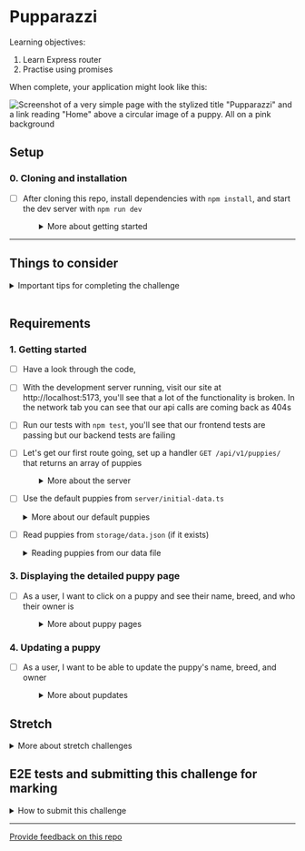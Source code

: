 # Pupparazzi

Learning objectives:

1. Learn Express router
1. Practise using promises

When complete, your application might look like this:

![Screenshot of a very simple page with the stylized title "Pupparazzi" and a link reading "Home" above a circular image of a puppy. All on a pink background](screenshot.png)

## Setup

### 0. Cloning and installation

- [ ] After cloning this repo, install dependencies with `npm install`, and start the dev server with `npm run dev`
  <details style="padding-left: 2em">
    <summary>More about getting started</summary>

  - To run the tests: `npm test`
  </details>

---

## Things to consider

<details>
  <summary>Important tips for completing the challenge</summary>

1. The order of routes is important. The first one that matches will be used. So if you have a `/:id` route before an `/edit` route, a request to `/edit` will choose the `/:id` route and the value of `req.params.id` will be `"edit"`.
1. There can only be one server response (e.g. `res.send()` or `res.json()`) per request. If you have multiple potential responses (like a success and an error response) make sure to write your logic so that the route responds appropriately.
1. Make sure to `JSON.parse` and `JSON.stringify` when reading/writing JSON data.
1. Don't forget to handle errors when your promises fail using `try { } catch (e) { }`
1. When in doubt check the [node `fs/promises` documentation](https://nodejs.org/api/fs.html#promises-api)
</details>
<br />

## Requirements

### 1. Getting started

- [ ] Have a look through the code, 

- [ ] With the development server running, visit our site at http://localhost:5173, you'll see that a lot of the functionality is broken. In the network tab you can see that our api calls are coming back as 404s

- [ ] Run our tests with `npm test`, you'll see that our frontend tests are passing but our backend tests are failing

- [ ] Let's get our first route going, set up a handler `GET /api/v1/puppies/` that returns an array of puppies

  <details style="padding-left: 2em">
    <summary>More about the server</summary>

    Create a new file at `server/routes/puppies.ts`, we'll put all our puppy related routes in here.

    In express we collect together related routes like this in a router:
    ```js
    import express from 'express'

    const router = express.Router()
    export default router
    ```
    Then we'll add our root puppy route handler and for now, we'll just send an empty array:
    ```js
    router.get('/', async (req, res, next) => {
      res.json([])
    })
    ```
    In `server/server.ts` we integrate our new router with `server.use` which we pass 
    the prefix `/api/v1/puppies` we want to route from.
    ```js
    import puppies from './routes/puppies.ts'
    // make sure you have this line to set up the JSON middleware
    server.use(express.json())
    server.use('/api/v1/puppies', puppies)
    ```

    Start the server and go to http://localhost:5173/api/v1/puppies to see the JSON output

    Now that we have our basic setup, let's load some actual puppies
  </details>

- [ ] Use the default puppies from `server/initial-data.ts`
  <details>
    <summary>More about our default puppies</summary>

    Since `initial-data.ts` is part of our source code, we can `import` it.
     
    This kind of data is usually called "seed data" or "seeds"

    Once you have your routehandler sending the initial data, you should be able to see some puppies in the frontend

    One of our backend tests should be passing now. Take a look at the tests and try to understand why that one is passing and the others aren't
  </details>

- [ ] Read puppies from `storage/data.json` (if it exists)

  <details>
    <summary>Reading puppies from our data file</summary>

    Since `initial-data.ts` is part of our source code, it won't change while the app is running. Instead we will keep our data as it changes in a file `storage/data.json`.

    Use `readFile` from `node:fs/promises` to read the JSON file.

    ```js
    import * as fs from 'node:fs/promises'
    ```

    If the file doesn't exist, `readFile` will throw a special error with the code `ENOENT`. We can check for this specific error and return our initial data as a fallback. For any other error we will re-`throw` it

    ```js
    try {
      ...
    } catch (error: any) {
      if (error.code === 'ENOENT') {
        return initialData
      }

      throw error
    }
    ```

    When you've finished this, our route tests should pass.
  </details>


### 3. Displaying the detailed puppy page

- [ ] As a user, I want to click on a puppy and see their name, breed, and who their owner is
  <details style="padding-left: 2em">
    <summary>More about puppy pages</summary>

   The frontend is set up for this, we just need to set up the API route.

   We want to e.g. `GET /api/v1/puppies/1` and get a document that looks like this:

   ```json
   {
    "id": 1,
    "name": "Fido",
    "owner":"Fred",
    "image":"/images/puppy1.jpg",
    "breed":"Labrador"
   }
   ```

   Start by opening [routes.tests.ts](./server/routes.test.ts), we can use the tests that are already there
   as a template.

   These new tests will do a different request:

   ```js
   const res = await request(server).get('/api/v1/puppies/1')
   ```

   and update the assertions in our new test to match what we expect, that they will return a JSON document representing a single puppy.

   If you run `npm test`, you'll see that our new tests are failing. That's great! Now let's make them green again.
   
   Write a function that gets an array of _all the puppies_ and then returns one with a matching ID if it
   exists or undefined otherwise. You can probably re-use the function you wrote to get all the puppies previously

   You can start with something like this: 

   ```ts
   import type { Puppy } from '../models/Puppy.ts'

   async function getPuppyById(id: number): Promise<Puppy | undefined> {
    ...
   }
   ```

   You can either loop through the puppies or use [`array.find`](https://developer.mozilla.org/en-US/docs/Web/JavaScript/Reference/Global_Objects/Array/find)

   Next, add a new route handler in [`puppies.ts`](./server/routes/puppies.ts) which uses a route param:

   ```js
   router.get('/:id', async (res, req, next) => {
    const id = Number(req.params.id)
    console.log(id)
   })
   ```
   Using the `:` in route pattern like that means that `:id` is a path parameter, e.g. it will match `/api/v1/puppies/1` and req.params will look like this: `{ id: '1' }` 

   Use that `id` variable to call `getPuppyById`, if it resolves with a Puppy you can call `res.json(puppy)` but
   if the it doesn't find one (i.e. `puppy` is `undefined`), the we should `res.sendStatus(404)` the HTTP Status code for [Not Found](https://developer.mozilla.org/en-US/docs/Web/HTTP/Status/404). 

   If everything went well, then the tests you wrote should be passing now.

   Hit `http://localhost:5173/api/v1/puppies/1` in Thunderclient, Insomnia or Bruno and confirm that it's showing what you expect.

   Visit the page at `http://localhost:5173/1` to confirm that the individual puppy view is working.
  </details>

### 4. Updating a puppy

- [ ] As a user, I want to be able to update the puppy's name, breed, and owner
  <details style="padding-left: 2em">
    <summary>More about pupdates</summary>

  Visit `http://localhost:5173/2/edit` to see the edit form, this is already hooked up to
  our API to load the values, but to save the values we need a new route at `PATCH /api/v1/puppies/:id`
  
  Open [routes.tests.ts](./server/routes.test.ts) again, and we can write a new test for this route.

  For this test we'll mock out both the readFile and writeFile
  ```js
  vi.mocked(fs.readFile).mockImplementation(async () => {
    const puppies = [
      {
        id: 1,
        name: 'Fido',
        owner: 'Fred',
        image: '/images/puppy1.jpg',
        breed: 'Labrador',
      },
      {
        id: 2,
        name: 'Coco',
        owner: 'Chloe',
        image: '/images/puppy2.jpg',
        breed: 'Labrador',
      },
    ]
    // simulate a data file with pnly two puppies... a sad state
    return JSON.stringify({ puppies }, null, 2) 
  })

  vi.mocked(fs.writeFile).mockImplementation(async () => {})
  ```
  This time we'll simulate a patch request:
  ```js
  const res = await request(server)
    .patch('/api/v1/puppies/2')
    .send({ name: 'Sam', breed: 'Pug', owner: 'Fred', image: '/images/puppy3.jpg' })
  ```

  It's important to make an assertion about the `res.statusCode` (in this case we'll expect `204`), but
  the main thing we're looking for is "did the data file get updated", so we'll make an assertion 
  that `fs.writeFile` was called.
  ```js
  expect(fs.writeFile).toHaveBeenCalled()
  ```
  Usually we could write a `.toHaveBeenCalledWith(...)` to make very specific assertions about 
  the arguments to the function, but in this case we're dealing with JSON so it's harder to be that specific.

  For example, the keys in a JSON object can be in any order and there are many ways to represent a given string.

  vitest mocks remember each time they were called, so what we can do is:
  1. get the lastCall to `fs.writeFile`
  1. take the 2nd argument from it
  1. parse it with `JSON.parse`
  1. compare the result with what we expect

  that might look like this:
  ```js
  const lastCall = vi.mocked(fs.writeFile).mocks.lastCall
  const json = lastCall?.[1]
  const data = JSON.parse(json)

  // this is what should be written back to the data file
  expect(data).toEqual({
    puppies: [
      {
        id: 1,
        name: 'Fido',
        owner: 'Fred',
        image: '/images/puppy1.jpg',
        breed: 'Labrador',
      },
      {
        id: 2,
        name: 'Sam',
        breed: 'Pug',
        owner: 'Fred',
        image: '/images/puppy3.jpg'
      },
    ]
  })
  ```

  We should now have a red test, let's make it green.

  First, we'll take care of the data-handling side of it.

  ```ts
  import type { PuppyData } from '../models/Puppy.ts' 

  async function updatePuppy(id: number, data: PuppyData): Promise<void> {
    ...
  }
  ```
  In this function:

  1. Read in the JSON file to get the list of puppies
  1. locate a puppy with the matching ID
  1. update or replace that puppy in the array
  1. Write the entire array back into the JSON file (with `fs.writeFile`)

  Now we'll add a route in [puppiest.ts](./server/routes/puppies.ts):

  ```ts
  router.patch('/:id', async (req, res, next) => {
    try {
      const id = Number(req.params.id)
      await updatePuppy(id, req.body)
    } catch (error) {
      next(error)
    }
  })
  ```

  Check that your test has turned green, if it hasn't fire up Insomnia, Bruno or Thunderclient and 
  see if sending a `PATCH` request to `http://localhost:5173/api/v1/puppies/1` behaves like we would expect.

  When your test is green, load up the edit form: http://localhost:5173/1/edit and check that everything works as expected.
  </details>

## Stretch

<details>
  <summary>More about stretch challenges</summary>

If you've reached this point, congratulations! As a stretch, you might like to do the following:

1. Refactor the `readFile` and `writeFile` calls into a separate file (separation of concerns)
   - As these return promises to begin with, you will need to write functions around them which also return promises
1. Add a new react component and client-side route that shows a form which lets the user add a new puppy
</details>

## E2E tests and submitting this challenge for marking

<details>
  <summary>How to submit this challenge</summary>

This challenge ships with some end-to-end tests written in playwright, if you are submitting this
challenge to complete an NZQA requirement, please make sure these tests are passing _before_ you submit.

Read this short guide on [how to run them](./doc/end-to-end-testing.md).

</details>

---

[Provide feedback on this repo](https://docs.google.com/forms/d/e/1FAIpQLSfw4FGdWkLwMLlUaNQ8FtP2CTJdGDUv6Xoxrh19zIrJSkvT4Q/viewform?usp=pp_url&entry.1958421517=pupparazzi)
